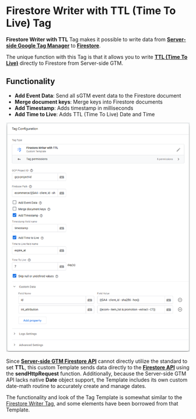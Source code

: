 # Firestore Writer with TTL (Time To Live) Tag

**Firestore Writer with TTL** Tag makes it possible to write data from [**Server-side Google Tag Manager**](https://developers.google.com/tag-platform/tag-manager/server-side/overview) to [**Firestore**](https://cloud.google.com/products/firestore).

The unique function with this Tag is that it allows you to write [**TTL (Time To Live)**](https://firebase.google.com/docs/firestore/ttl) directly to Firestore from Server-side GTM.

## Functionality

* **Add Event Data**: Send all sGTM event data to the Firestore document
* **Merge document keys**: Merge keys into Firestore documents
* **Add Timestamp**: Adds timestamp in milliseconds
* **Add Time to Live**: Adds TTL (Time To  Live) Date and Time

<img src="images/firestore-writer-with-ttl-sgtm-tag-template.png" alt="Firestore Writer with Time To Live SGTM Tag Template" />

Since [**Server-side GTM Firestore API**](https://developers.google.com/tag-platform/tag-manager/server-side/api#firestore) cannot directly utilize the standard to set **TTL**, this custom Template sends data directly to the [**Firestore API**](https://cloud.google.com/firestore/docs/reference/rest/v1/projects.databases.documents) using the **sendHttpRequest** function. Additionally, because the Server-side GTM API lacks native **Date** object support, the Template includes its own custom date-math routine to accurately create and manage dates.

The functionality and look of the Tag Template is somewhat similar to the [Firestore Writer Tag](https://github.com/stape-io/firestore-writer-tag), and some elements have been borrowed from that Template.

